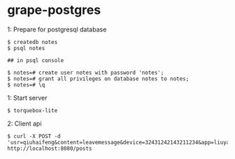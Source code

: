grape-postgres
=========================


1: Prepare for postgresql database

	$ createdb notes
	$ psql notes

	## in psql console

	$ notes=# create user notes with password 'notes';
	$ notes=# grant all privileges on database notes to notes;
	$ notes=# \q

1: Start server

	$ torquebox-lite
	
2: Client api 

	$ curl -X POST -d 'usr=qiuhaifeng&content=leavemessage&device=32431242143211234&app=liuyaozhuanggua&ip=123.33.44.55' http://localhost:8080/posts   


